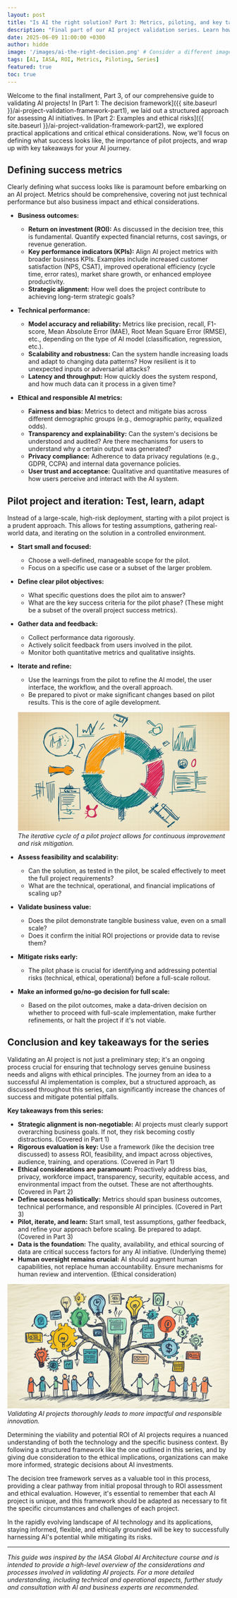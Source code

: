 ```yaml
---
layout: post
title: "Is AI the right solution? Part 3: Metrics, piloting, and key takeaways"
description: "Final part of our AI project validation series. Learn how to define success metrics, run effective pilot projects, and review key takeaways for successful AI implementation."
date: 2025-06-09 11:00:00 +0300
author: hidde
image: '/images/ai-the-right-decision.png' # Consider a different image, e.g., a graph showing improvement or a team collaborating
tags: [AI, IASA, ROI, Metrics, Piloting, Series]
featured: true
toc: true
---
```


Welcome to the final installment, Part 3, of our comprehensive guide to validating AI projects! In [Part 1: The decision framework]({{ site.baseurl }}/ai-project-validation-framework-part1), we laid out a structured approach for assessing AI initiatives. In [Part 2: Examples and ethical risks]({{ site.baseurl }}/ai-project-validation-framework-part2), we explored practical applications and critical ethical considerations. Now, we'll focus on defining what success looks like, the importance of pilot projects, and wrap up with key takeaways for your AI journey.

## Defining success metrics

Clearly defining what success looks like is paramount before embarking on an AI project. Metrics should be comprehensive, covering not just technical performance but also business impact and ethical considerations.

*   **Business outcomes:**
    *   **Return on investment (ROI):** As discussed in the decision tree, this is fundamental. Quantify expected financial returns, cost savings, or revenue generation.
    *   **Key performance indicators (KPIs):** Align AI project metrics with broader business KPIs. Examples include increased customer satisfaction (NPS, CSAT), improved operational efficiency (cycle time, error rates), market share growth, or enhanced employee productivity.
    *   **Strategic alignment:** How well does the project contribute to achieving long-term strategic goals?

*   **Technical performance:**
    *   **Model accuracy and reliability:** Metrics like precision, recall, F1-score, Mean Absolute Error (MAE), Root Mean Square Error (RMSE), etc., depending on the type of AI model (classification, regression, etc.).
    *   **Scalability and robustness:** Can the system handle increasing loads and adapt to changing data patterns? How resilient is it to unexpected inputs or adversarial attacks?
    *   **Latency and throughput:** How quickly does the system respond, and how much data can it process in a given time?

*   **Ethical and responsible AI metrics:**
    *   **Fairness and bias:** Metrics to detect and mitigate bias across different demographic groups (e.g., demographic parity, equalized odds).
    *   **Transparency and explainability:** Can the system's decisions be understood and audited? Are there mechanisms for users to understand why a certain output was generated?
    *   **Privacy compliance:** Adherence to data privacy regulations (e.g., GDPR, CCPA) and internal data governance policies.
    *   **User trust and acceptance:** Qualitative and quantitative measures of how users perceive and interact with the AI system.

## Pilot project and iteration: Test, learn, adapt

Instead of a large-scale, high-risk deployment, starting with a pilot project is a prudent approach. This allows for testing assumptions, gathering real-world data, and iterating on the solution in a controlled environment.

*   **Start small and focused:**
    *   Choose a well-defined, manageable scope for the pilot.
    *   Focus on a specific use case or a subset of the larger problem.

*   **Define clear pilot objectives:**
    *   What specific questions does the pilot aim to answer?
    *   What are the key success criteria for the pilot phase? (These might be a subset of the overall project success metrics).

*   **Gather data and feedback:**
    *   Collect performance data rigorously.
    *   Actively solicit feedback from users involved in the pilot.
    *   Monitor both quantitative metrics and qualitative insights.

*   **Iterate and refine:**
    *   Use the learnings from the pilot to refine the AI model, the user interface, the workflow, and the overall approach.
    *   Be prepared to pivot or make significant changes based on pilot results. This is the core of agile development.

   
    ![Simple diagram](/images/simplediagram.png)
    *The iterative cycle of a pilot project allows for continuous improvement and risk mitigation.*

*   **Assess feasibility and scalability:**
    *   Can the solution, as tested in the pilot, be scaled effectively to meet the full project requirements?
    *   What are the technical, operational, and financial implications of scaling up?

*   **Validate business value:**
    *   Does the pilot demonstrate tangible business value, even on a small scale?
    *   Does it confirm the initial ROI projections or provide data to revise them?

*   **Mitigate risks early:**
    *   The pilot phase is crucial for identifying and addressing potential risks (technical, ethical, operational) before a full-scale rollout.

*   **Make an informed go/no-go decision for full scale:**
    *   Based on the pilot outcomes, make a data-driven decision on whether to proceed with full-scale implementation, make further refinements, or halt the project if it's not viable.

## Conclusion and key takeaways for the series

Validating an AI project is not just a preliminary step; it's an ongoing process crucial for ensuring that technology serves genuine business needs and aligns with ethical principles. The journey from an idea to a successful AI implementation is complex, but a structured approach, as discussed throughout this series, can significantly increase the chances of success and mitigate potential pitfalls.

**Key takeaways from this series:**

*   **Strategic alignment is non-negotiable:** AI projects must clearly support overarching business goals. If not, they risk becoming costly distractions. (Covered in Part 1)
*   **Rigorous evaluation is key:** Use a framework (like the decision tree discussed) to assess ROI, feasibility, and impact across objectives, audience, training, and operations. (Covered in Part 1)
*   **Ethical considerations are paramount:** Proactively address bias, privacy, workforce impact, transparency, security, equitable access, and environmental impact from the outset. These are not afterthoughts. (Covered in Part 2)
*   **Define success holistically:** Metrics should span business outcomes, technical performance, and responsible AI principles. (Covered in Part 3)
*   **Pilot, iterate, and learn:** Start small, test assumptions, gather feedback, and refine your approach before scaling. Be prepared to adapt. (Covered in Part 3)
*   **Data is the foundation:** The quality, availability, and ethical sourcing of data are critical success factors for any AI initiative. (Underlying theme)
*   **Human oversight remains crucial:** AI should augment human capabilities, not replace human accountability. Ensure mechanisms for human review and intervention. (Ethical consideration)

![Decision tree](/images/ai_validation.png)
*Validating AI projects thoroughly leads to more impactful and responsible innovation.*

Determining the viability and potential ROI of AI projects requires a nuanced understanding of both the technology and the specific business context. By following a structured framework like the one outlined in this series, and by giving due consideration to the ethical implications, organizations can make more informed, strategic decisions about AI investments.

The decision tree framework serves as a valuable tool in this process, providing a clear pathway from initial proposal through to ROI assessment and ethical evaluation. However, it's essential to remember that each AI project is unique, and this framework should be adapted as necessary to fit the specific circumstances and challenges of each project.

In the rapidly evolving landscape of AI technology and its applications, staying informed, flexible, and ethically grounded will be key to successfully harnessing AI's potential while mitigating its risks.

---
*This guide was inspired by the IASA Global AI Architecture course and is intended to provide a high-level overview of the considerations and processes involved in validating AI projects. For a more detailed understanding, including technical and operational aspects, further study and consultation with AI and business experts are recommended.*
